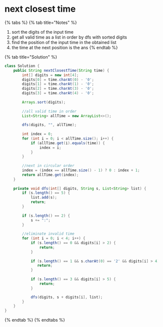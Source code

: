 # next closest time

{% tabs %}
{% tab title="Notes" %}
1. sort the digits of the input time
2. get all valid time as a list in order by dfs with sorted digits
3. find the position of the input time in the obtained list
4. the time at the next position is the ans
{% endtab %}

{% tab title="Solution" %}
```java
class Solution {
    public String nextClosestTime(String time) {
        int[] digits = new int[4];
        digits[0] = time.charAt(0) - '0';
        digits[1] = time.charAt(1) - '0';
        digits[2] = time.charAt(3) - '0';
        digits[3] = time.charAt(4) - '0';
        
        Arrays.sort(digits);
        
        //all valid time in order
        List<String> allTime = new ArrayList<>();
        
        dfs(digits, "", allTime);
        
        int index = 0;
        for (int i = 0; i < allTime.size(); i++) {
            if (allTime.get(i).equals(time)) {
                index = i;
            }
        }
        
        //next in circular order
        index = (index == allTime.size() - 1) ? 0 : index + 1;
        return allTime.get(index);
    }
    
    private void dfs(int[] digits, String s, List<String> list) {
        if (s.length() == 5) {
            list.add(s);
            return;
        }
        
        if (s.length() == 2) {
            s += ":";
        }
        
        //eliminate invalid time
        for (int i = 0; i < 4; i++) {
            if (s.length() == 0 && digits[i] > 2) {
                return;
            }
            
            if (s.length() == 1 && s.charAt(0) == '2' && digits[i] > 4) {
               return;
            }
            
            if (s.length() == 3 && digits[i] > 5) {
                return;
            }

            dfs(digits, s + digits[i], list);
        }
    }
}
```
{% endtab %}
{% endtabs %}

